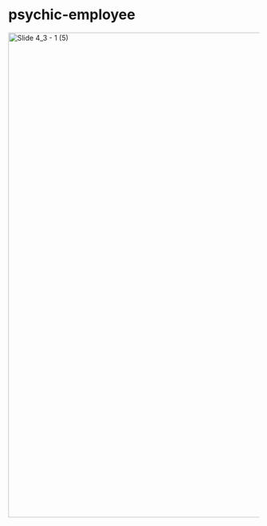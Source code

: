 # psychic-employee
<img width="972" alt="Slide 4_3 - 1 (5)" src="https://github.com/KuruCoders/psychic-employee/assets/103739510/e178b5fe-039f-4345-b04e-ac0bcb739b10">
